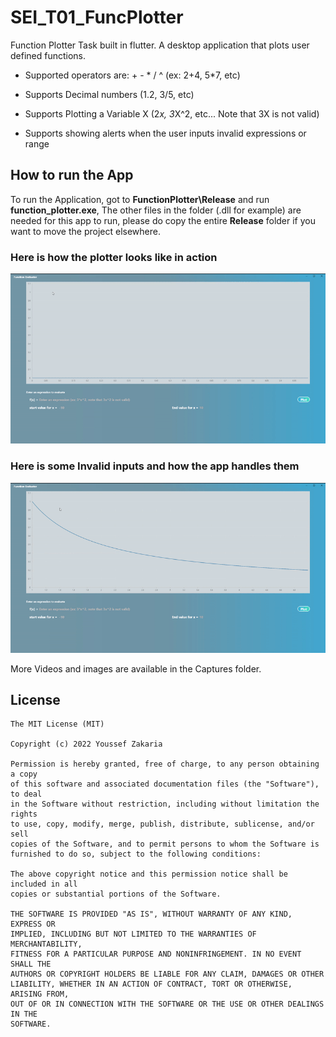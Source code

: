 # SEI_T01_FuncPlotter

Function Plotter Task built in flutter. A desktop application that plots user defined functions.

  - Supported operators are: + - * / ^ (ex: 2+4, 5*7, etc)
  
  - Supports Decimal numbers (1.2, 3/5, etc)
  
  - Supports Plotting a Variable X (2*x, 3*X^2, etc... Note that 3X is not valid)
  
  - Supports showing alerts when the user inputs invalid expressions or range

## How to run the App
To run the Application, got to **FunctionPlotter\Release** and run **function_plotter.exe**, The other files in the folder (.dll for example) are needed for this app to run, please do copy the entire **Release** folder if you want to move the project elsewhere.


### Here is how the plotter looks like in action 

![](Captures/plotting.gif)

### Here is some Invalid inputs and how the app handles them

![](Captures/invalid.gif)

More Videos and images are available in the Captures folder. 


## License


    The MIT License (MIT)

    Copyright (c) 2022 Youssef Zakaria

    Permission is hereby granted, free of charge, to any person obtaining a copy
    of this software and associated documentation files (the "Software"), to deal
    in the Software without restriction, including without limitation the rights
    to use, copy, modify, merge, publish, distribute, sublicense, and/or sell
    copies of the Software, and to permit persons to whom the Software is
    furnished to do so, subject to the following conditions:

    The above copyright notice and this permission notice shall be included in all
    copies or substantial portions of the Software.

    THE SOFTWARE IS PROVIDED "AS IS", WITHOUT WARRANTY OF ANY KIND, EXPRESS OR
    IMPLIED, INCLUDING BUT NOT LIMITED TO THE WARRANTIES OF MERCHANTABILITY,
    FITNESS FOR A PARTICULAR PURPOSE AND NONINFRINGEMENT. IN NO EVENT SHALL THE
    AUTHORS OR COPYRIGHT HOLDERS BE LIABLE FOR ANY CLAIM, DAMAGES OR OTHER
    LIABILITY, WHETHER IN AN ACTION OF CONTRACT, TORT OR OTHERWISE, ARISING FROM,
    OUT OF OR IN CONNECTION WITH THE SOFTWARE OR THE USE OR OTHER DEALINGS IN THE
    SOFTWARE.
